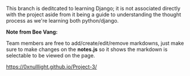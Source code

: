 This branch is deditcated to learning Django; it is not associated directly with the project aside from it being a guide to understanding the thought process as we're learning both python/django.

**Note from Bee Vang:**

Team members are free to add/create/edit/remove markdowns, just make sure to make changes on the **notes.js** so it shows the markdown is selectable to be viewed on the page.

https://0xnulllight.github.io/Project-3/
